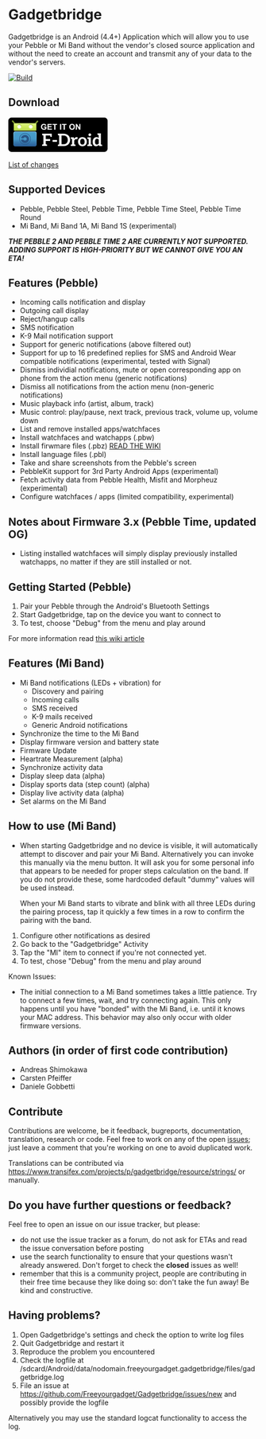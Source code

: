 Gadgetbridge
============

Gadgetbridge is an Android (4.4+) Application which will allow you to use your
Pebble or Mi Band without the vendor's closed source application and without the
need to create an account and transmit any of your data to the vendor's servers.

[![Build](https://travis-ci.org/Freeyourgadget/Gadgetbridge.svg?branch=master)](https://travis-ci.org/Freeyourgadget/Gadgetbridge)

## Download

[![Gadgetbridge on F-Droid](/Get_it_on_F-Droid.svg.png?raw=true "Download from F-Droid")](https://f-droid.org/repository/browse/?fdid=nodomain.freeyourgadget.gadgetbridge)

[List of changes](CHANGELOG.md)

## Supported Devices
* Pebble, Pebble Steel, Pebble Time, Pebble Time Steel, Pebble Time Round
* Mi Band, Mi Band 1A, Mi Band 1S (experimental)

***THE PEBBLE 2 AND PEBBLE TIME 2 ARE CURRENTLY NOT SUPPORTED. ADDING SUPPORT IS HIGH-PRIORITY BUT WE CANNOT GIVE YOU AN ETA!***


## Features (Pebble)

* Incoming calls notification and display
* Outgoing call display
* Reject/hangup calls
* SMS notification
* K-9 Mail notification support
* Support for generic notifications (above filtered out)
* Support for up to 16 predefined replies for SMS and Android Wear compatible notifications (experimental, tested with Signal)
* Dismiss individial notifications, mute or open corresponding app on phone from the action menu (generic notifications)
* Dismiss all notifications from the action menu (non-generic notifications) 
* Music playback info (artist, album, track)
* Music control: play/pause, next track, previous track, volume up, volume down
* List and remove installed apps/watchfaces
* Install watchfaces and watchapps (.pbw)
* Install firwmare files (.pbz) [READ THE WIKI](https://github.com/Freeyourgadget/Gadgetbridge/wiki/Pebble-Firmware-updates)
* Install language files (.pbl)
* Take and share screenshots from the Pebble's screen
* PebbleKit support for 3rd Party Android Apps (experimental)
* Fetch activity data from Pebble Health, Misfit and Morpheuz (experimental)
* Configure watchfaces / apps (limited compatibility, experimental)

## Notes about Firmware 3.x (Pebble Time, updated OG)

* Listing installed watchfaces will simply display previously installed watchapps, no matter if they are still installed or not.

## Getting Started (Pebble)

1. Pair your Pebble through the Android's Bluetooth Settings
2. Start Gadgetbridge, tap on the device you want to connect to
3. To test, choose "Debug" from the menu and play around

For more information read [this wiki article](https://github.com/Freeyourgadget/Gadgetbridge/wiki/Pebble-Getting-Started) 

## Features (Mi Band)

* Mi Band notifications (LEDs + vibration) for 
    * Discovery and pairing
    * Incoming calls
    * SMS received
    * K-9 mails received
    * Generic Android notifications
* Synchronize the time to the Mi Band
* Display firmware version and battery state
* Firmware Update
* Heartrate Measurement (alpha)
* Synchronize activity data
* Display sleep data (alpha)
* Display sports data (step count) (alpha)
* Display live activity data (alpha)
* Set alarms on the Mi Band

## How to use (Mi Band)

* When starting Gadgetbridge and no device is visible, it will automatically
  attempt to discover and pair your Mi Band. Alternatively you can invoke this
  manually via the menu button. It will ask you for some personal info that appears
  to be needed for proper steps calculation on the band. If you do not provide these,
  some hardcoded default "dummy" values will be used instead. 

  When your Mi Band starts to vibrate and blink with all three LEDs during the pairing process,
  tap it quickly a few times in a row to confirm the pairing with the band.

1. Configure other notifications as desired
2. Go back to the "Gadgetbridge" Activity
3. Tap the "MI" item to connect if you're not connected yet.
4. To test, chose "Debug" from the menu and play around

Known Issues:

* The initial connection to a Mi Band sometimes takes a little patience. Try to connect a few times, wait, 
  and try connecting again. This only happens until you have "bonded" with the Mi Band, i.e. until it 
  knows your MAC address. This behavior may also only occur with older firmware versions.

## Authors (in order of first code contribution)

* Andreas Shimokawa
* Carsten Pfeiffer
* Daniele Gobbetti

## Contribute

Contributions are welcome, be it feedback, bugreports, documentation, translation, research or code. Feel free to work
on any of the open [issues](https://github.com/Freeyourgadget/Gadgetbridge/issues?q=is%3Aopen+is%3Aissue);
just leave a comment that you're working on one to avoid duplicated work.

Translations can be contributed via https://www.transifex.com/projects/p/gadgetbridge/resource/strings/ or manually.

## Do you have further questions or feedback?

Feel free to open an issue on our issue tracker, but please:
- do not use the issue tracker as a forum, do not ask for ETAs and read the issue conversation before posting
- use the search functionality to ensure that your questions wasn't already answered. Don't forget to check the **closed** issues as well!
- remember that this is a community project, people are contributing in their free time because they like doing so: don't take the fun away! Be kind and constructive.


## Having problems?

1. Open Gadgetbridge's settings and check the option to write log files
2. Quit Gadgetbridge and restart it
3. Reproduce the problem you encountered
4. Check the logfile at /sdcard/Android/data/nodomain.freeyourgadget.gadgetbridge/files/gadgetbridge.log
5. File an issue at https://github.com/Freeyourgadget/Gadgetbridge/issues/new and possibly provide the logfile

Alternatively you may use the standard logcat functionality to access the log.

